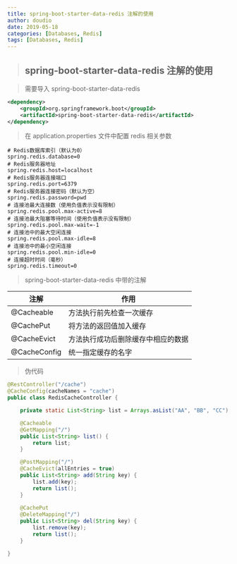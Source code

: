 ```yaml
---
title: spring-boot-starter-data-redis 注解的使用
author: doudio
date: 2019-05-18
categories: [Databases, Redis]
tags: [Databases, Redis]
---
```


> ##  spring-boot-starter-data-redis 注解的使用

> 需要导入 spring-boot-starter-data-redis

```xml
<dependency>
    <groupId>org.springframework.boot</groupId>
    <artifactId>spring-boot-starter-data-redis</artifactId>
</dependency>
```

> 在 application.properties 文件中配置 redis 相关参数

```properties
# Redis数据库索引（默认为0）
spring.redis.database=0
# Redis服务器地址
spring.redis.host=localhost
# Redis服务器连接端口
spring.redis.port=6379
# Redis服务器连接密码（默认为空）
spring.redis.password=pwd
# 连接池最大连接数（使用负值表示没有限制）
spring.redis.pool.max-active=8
# 连接池最大阻塞等待时间（使用负值表示没有限制）
spring.redis.pool.max-wait=-1
# 连接池中的最大空闲连接
spring.redis.pool.max-idle=8
# 连接池中的最小空闲连接
spring.redis.pool.min-idle=0
# 连接超时时间（毫秒）
spring.redis.timeout=0
```

> spring-boot-starter-data-redis 中带的注解

| 注解         | 作用                               |
| ------------ | ---------------------------------- |
| @Cacheable   | 方法执行前先检查一次缓存           |
| @CachePut    | 将方法的返回值加入缓存             |
| @CacheEvict  | 方法执行成功后删除缓存中相应的数据 |
| @CacheConfig | 统一指定缓存的名字                 |

> 伪代码

```java
@RestController("/cache")
@CacheConfig(cacheNames = "cache")
public class RedisCacheController {

    private static List<String> list = Arrays.asList("AA", "BB", "CC");

    @Cacheable
    @GetMapping("/")
    public List<String> list() {
        return list;
    }

    @PostMapping("/")
    @CacheEvict(allEntries = true)
    public List<String> add(String key) {
        list.add(key);
        return list();
    }
    
    @CachePut
    @DeleteMapping("/")
    public List<String> del(String key) {
        list.remove(key);
        return list();
    }

}
```


